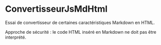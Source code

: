 # ConvertisseurJsMdHtml

Essai de convertisseur de certaines caractéristiques Markdown en HTML. 

Approche de sécurité : le code HTML inséré en Markdown ne doit pas être interprété.

